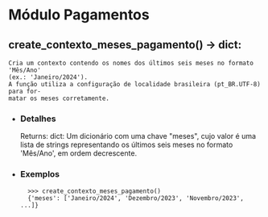 # Módulo Pagamentos

## create_contexto_meses_pagamento() -> dict:
	Cria um contexto contendo os nomes dos últimos seis meses no formato 'Mês/Ano'
    (ex.: 'Janeiro/2024').
	A função utiliza a configuração de localidade brasileira (pt_BR.UTF-8) para for-
    matar os meses corretamente.

* ### Detalhes
    Returns:
        dict: Um dicionário com uma chave "meses", cujo valor é uma lista de strings
        representando os últimos seis meses no formato 'Mês/Ano', em ordem decrescente.

* ### Exemplos
        >>> create_contexto_meses_pagamento()
        {'meses': ['Janeiro/2024', 'Dezembro/2023', 'Novembro/2023', ...]}
